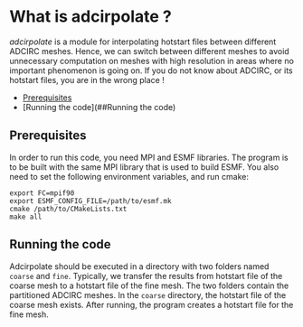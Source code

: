# What is adcirpolate ?
*adcirpolate* is a module for interpolating hotstart files between different ADCIRC meshes.
Hence, we can switch between different meshes to avoid unnecessary computation on meshes with
high resolution in areas where no important phenomenon is going on. If you do not know about
ADCIRC, or its hotstart files, you are in the wrong place !

- [Prerequisites](##Prerequisites)
- [Running the code](##Running the code)

## Prerequisites
In order to run this code, you need MPI and ESMF libraries. The program is to be built with the same MPI library that is used to build ESMF. You also need to set the following environment variables, and run cmake:

    export FC=mpif90
    export ESMF_CONFIG_FILE=/path/to/esmf.mk
    cmake /path/to/CMakeLists.txt
    make all

## Running the code
Adcirpolate should be executed in a directory with two folders named `coarse` and `fine`. Typically, we transfer the results from hotstart file of the coarse mesh to a hotstart file of the fine mesh. The two folders contain the partitioned ADCIRC meshes. In the `coarse` directory, the hotstart file of the coarse mesh exists. After running, the program creates a hotstart file for the fine mesh.

